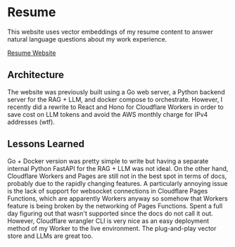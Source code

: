 # Resume

This website uses vector embeddings of my resume content to answer natural
language questions about my work experience.

[Resume Website](https://drtaylor.xyz)

## Architecture

The website was previously built using a Go web server, a Python backend
server for the RAG + LLM, and docker compose to orchestrate. However, I
recently did a rewrite to React and Hono for Cloudflare Workers in order to
save cost on LLM tokens and avoid the AWS monthly charge for IPv4 addresses
(wtf).

## Lessons Learned

Go + Docker version was pretty simple to write but having a separate
internal Python FastAPI for the RAG + LLM was not ideal. On the other hand,
Cloudflare Workers and Pages are still not in the best spot in terms of docs,
probably due to the rapidly changing features. A particularly annoying issue
is the lack of support for websocket connections in Cloudflare Pages Functions,
which are apparently Workers anyway so somehow that Workers feature is being
broken by the networking of Pages Functions. Spent a full day figuring out that
wasn't supported since the docs do not call it out. However, Cloudflare wrangler
CLI is very nice as an easy deployment method of my Worker to the live
environment. The plug-and-play vector store and LLMs are great too.
